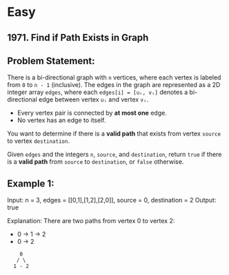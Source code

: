 # Easy
## 1971. Find if Path Exists in Graph
Problem Statement:
------------------
There is a bi-directional graph with `n` vertices, where each vertex is labeled from `0` to `n - 1` (inclusive).
The edges in the graph are represented as a 2D integer array `edges`, where each `edges[i] = [uᵢ, vᵢ]` denotes 
a bi-directional edge between vertex `uᵢ` and vertex `vᵢ`. 

- Every vertex pair is connected by **at most one** edge.
- No vertex has an edge to itself.

You want to determine if there is a **valid path** that exists from vertex `source` to vertex `destination`.

Given `edges` and the integers `n`, `source`, and `destination`, return `true` if there is a **valid path** 
from `source` to `destination`, or `false` otherwise.

Example 1:
----------
Input: n = 3, edges = [[0,1],[1,2],[2,0]], source = 0, destination = 2
Output: true

Explanation:
There are two paths from vertex 0 to vertex 2:
- 0 → 1 → 2
- 0 → 2
```
    0
   / \
  1 - 2
```